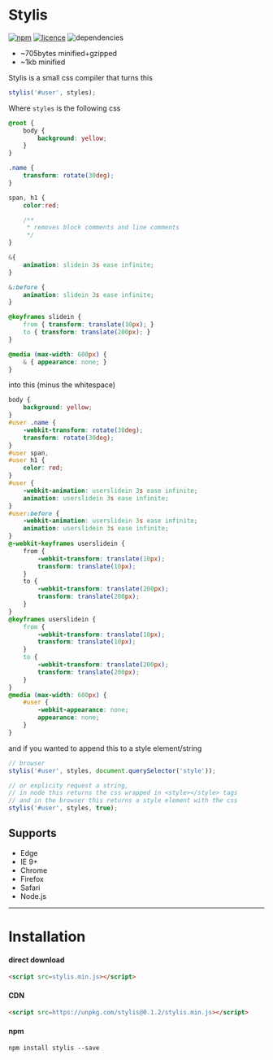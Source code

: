 # Stylis

[![npm](https://img.shields.io/npm/v/stylis.svg?style=flat)](https://www.npmjs.com/package/stylis) [![licence](https://img.shields.io/badge/licence-MIT-blue.svg?style=flat)](https://github.com/thysultan/stylis.js/blob/master/LICENSE.md) 
 ![dependencies](https://img.shields.io/badge/dependencies-none-green.svg?style=flat)

- ~705bytes minified+gzipped
- ~1kb minified

Stylis is a small css compiler that turns this

```javascript
stylis('#user', styles);
```

Where `styles` is the following css

```css
@root {
	body {
		background: yellow;
	}
}

.name {
    transform: rotate(30deg);
}

span, h1 {
	color:red;

	/**
	 * removes block comments and line comments
	 */
}

&{
	animation: slidein 3s ease infinite;
}

&:before {
	animation: slidein 3s ease infinite;	
}

@keyframes slidein {
	from { transform: translate(10px); }
	to { transform: translate(200px); }
}

@media (max-width: 600px) {
	& { appearance: none; }
}
```

into this (minus the whitespace)

```css
body {
    background: yellow;
}
#user .name {
    -webkit-transform: rotate(30deg);
    transform: rotate(30deg);
}
#user span,
#user h1 {
    color: red;
}
#user {
    -webkit-animation: userslidein 3s ease infinite;
    animation: userslidein 3s ease infinite;
}
#user:before {
    -webkit-animation: userslidein 3s ease infinite;
    animation: userslidein 3s ease infinite;
}
@-webkit-keyframes userslidein {
    from {
        -webkit-transform: translate(10px);
        transform: translate(10px);
    }
    to {
        -webkit-transform: translate(200px);
        transform: translate(200px);
    }
}
@keyframes userslidein {
    from {
        -webkit-transform: translate(10px);
        transform: translate(10px);
    }
    to {
        -webkit-transform: translate(200px);
        transform: translate(200px);
    }
}
@media (max-width: 600px) {
    #user {
        -webkit-appearance: none;
        appearance: none;
    }
}
```

and if you wanted to append this to a style element/string

```javascript
// browser
stylis('#user', styles, document.querySelector('style'));

// or explicity request a string, 
// in node this returns the css wrapped in <style></style> tags
// and in the browser this returns a style element with the css
stylis('#user', styles, true);
```

## Supports

* Edge
* IE 9+
* Chrome
* Firefox
* Safari
* Node.js

---

# Installation

#### direct download

```html
<script src=stylis.min.js></script>
```

#### CDN


```html
<script src=https://unpkg.com/stylis@0.1.2/stylis.min.js></script>
```

#### npm

```
npm install stylis --save
```
